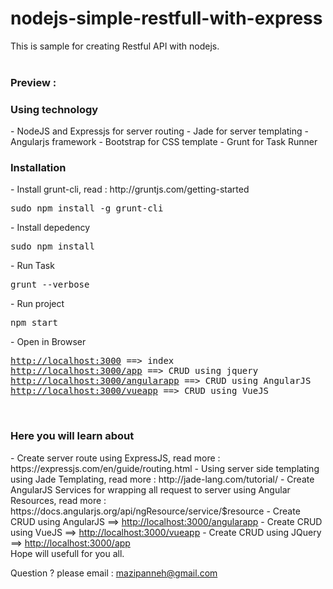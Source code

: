 # nodejs-simple-restfull-with-express
This is sample for creating Restful API with nodejs.</br></br>

<h3>Preview :</h3>

<h3>Using technology</h3>
- NodeJS and Expressjs for server routing
- Jade for server templating
- Angularjs framework
- Bootstrap for CSS template
- Grunt for Task Runner

<br/>
<h3>Installation</h3>
- Install grunt-cli, read : http://gruntjs.com/getting-started
<pre>
sudo npm install -g grunt-cli
</pre>
- Install depedency
<pre>
sudo npm install
</pre>
- Run Task
<pre>
grunt --verbose
</pre>
- Run project
<pre>
npm start
</pre>
- Open in Browser
<pre>
<a href="http://localhost:3000">http://localhost:3000</a> ==> index
<a href="http://localhost:3000/app">http://localhost:3000/app</a> ==> CRUD using jquery
<a href="http://localhost:3000/angularapp">http://localhost:3000/angularapp</a> ==> CRUD using AngularJS
<a href="http://localhost:3000/vueapp">http://localhost:3000/vueapp</a> ==> CRUD using VueJS
</pre>

<br/>
<h3>Here you will learn about</h3>
- Create server route using ExpressJS, read more : https://expressjs.com/en/guide/routing.html
- Using server side templating using Jade Templating, read more : http://jade-lang.com/tutorial/
- Create AngularJS Services for wrapping all request to server using Angular Resources, read more : https://docs.angularjs.org/api/ngResource/service/$resource
- Create CRUD using AngularJS ==> <a href="http://localhost:3000/angularapp">http://localhost:3000/angularapp</a>
- Create CRUD using VueJS ==> <a href="http://localhost:3000/vueapp">http://localhost:3000/vueapp</a>
- Create CRUD using JQuery ==> <a href="http://localhost:3000/app">http://localhost:3000/app</a>

</br>
Hope will usefull for you all.</br>

Question ? please email : mazipanneh@gmail.com


